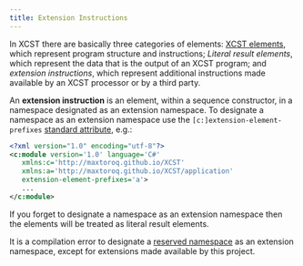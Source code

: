```yaml
---
title: Extension Instructions
---
```

In XCST there are basically three categories of elements: [XCST elements](elements-ref.html#xcst-elements), which represent program structure and instructions; *Literal result elements*, which represent the data that is the output of an XCST program; and *extension instructions*, which represent additional instructions made available by an XCST processor or by a third party.

An **extension instruction** is an element, within a sequence constructor, in a namespace designated as an extension namespace. To designate a namespace as an extension namespace use the `[c:]extension-element-prefixes` [standard attribute](standard-attributes.html), e.g.:

```xml
<?xml version="1.0" encoding="utf-8"?>
<c:module version='1.0' language='C#'
   xmlns:c='http://maxtoroq.github.io/XCST'
   xmlns:a='http://maxtoroq.github.io/XCST/application'
   extension-element-prefixes='a'>
   ...
</c:module>
```

If you forget to designate a namespace as an extension namespace then the elements will be treated as literal result elements.

It is a compilation error to designate a [reserved namespace](reserved-namespaces.html) as an extension namespace, except for extensions made available by this project.
